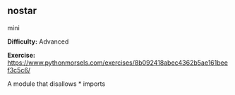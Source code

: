 ## nostar
mini

**Difficulty:** Advanced

**Exercise:** https://www.pythonmorsels.com/exercises/8b092418abec4362b5ae161beef3c5c6/

A module that disallows * imports
    